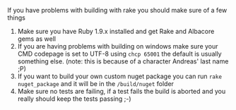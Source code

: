 If you have problems with building with rake you should make sure of a few things

1. Make sure you have Ruby 1.9.x installed and get Rake and Albacore gems as well
2. If you are having problems with building on windows make sure your CMD codepage is set to UTF-8 using `chcp 65001` the default is usually something else. (note: this is because of a character Andreas' last name ;P)
3. If you want to build your own custom nuget package you can run `rake nuget_package` and it will be in the `/build/nuget` folder
4. Make sure no tests are failing, if a test fails the build is aborted and you really should keep the tests passing ;-)